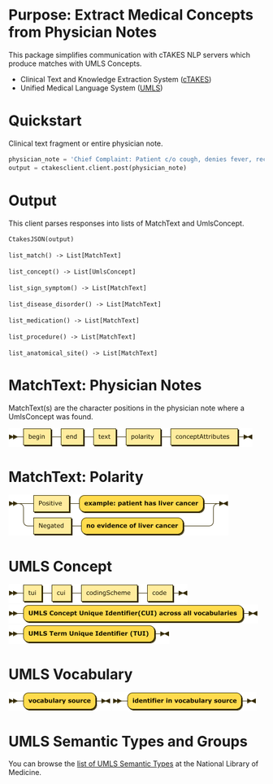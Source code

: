 # Purpose: Extract Medical Concepts from Physician Notes
This package simplifies communication with cTAKES NLP servers which produce matches with UMLS Concepts.

- Clinical Text and Knowledge Extraction System ([cTAKES](http://ctakes.apache.org))
- Unified Medical Language System ([UMLS](https://nlm.nih.gov/research/umls))

# Quickstart
Clinical text fragment or entire physician note.

```python
physician_note = 'Chief Complaint: Patient c/o cough, denies fever, recent COVID test negative. Denies smoking.'
output = ctakesclient.client.post(physician_note)
```

# Output

This client parses responses into lists of MatchText and UmlsConcept.

```
CtakesJSON(output)

list_match() -> List[MatchText]

list_concept() -> List[UmlsConcept]

list_sign_symptom() -> List[MatchText]

list_disease_disorder() -> List[MatchText]

list_medication() -> List[MatchText]

list_procedure() -> List[MatchText]

list_anatomical_site() -> List[MatchText]
```

# MatchText: Physician Notes
MatchText(s) are the character positions in the physician note where a UmlsConcept was found.

![MatchText::= begin end text polarity UmlsConcept+](https://raw.githubusercontent.com/Machine-Learning-for-Medical-Language/ctakes-client-py/de43929/docs/diagram/MatchText.png)

# MatchText: Polarity
![](https://raw.githubusercontent.com/Machine-Learning-for-Medical-Language/ctakes-client-py/de43929/docs/diagram/polarity.png)

# UMLS Concept
![](https://raw.githubusercontent.com/Machine-Learning-for-Medical-Language/ctakes-client-py/de43929/docs/diagram/UmlsConcept.png)
![](https://raw.githubusercontent.com/Machine-Learning-for-Medical-Language/ctakes-client-py/de43929/docs/diagram/cui.png)
![](https://raw.githubusercontent.com/Machine-Learning-for-Medical-Language/ctakes-client-py/de43929/docs/diagram/tui.png)

# UMLS Vocabulary
![](https://raw.githubusercontent.com/Machine-Learning-for-Medical-Language/ctakes-client-py/de43929/docs/diagram/codingScheme.png)
![](https://raw.githubusercontent.com/Machine-Learning-for-Medical-Language/ctakes-client-py/de43929/docs/diagram/code.png)

# UMLS Semantic Types and Groups
You can browse the [list of UMLS Semantic Types](https://uts.nlm.nih.gov/uts/umls/semantic-network/root)
at the National Library of Medicine.

